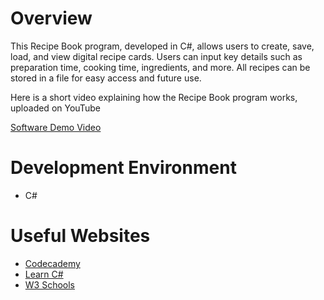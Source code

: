 # Overview

This Recipe Book program, developed in C#, allows users to create, save, load, and view digital recipe cards. Users can input key details such as preparation time, cooking time, ingredients, and more. All recipes can be stored in a file for easy access and future use.

Here is a short video explaining how the Recipe Book program works, uploaded on YouTube 

[Software Demo Video](https://youtu.be/oM3rmZ-Em5s)

# Development Environment

* C#

# Useful Websites

* [Codecademy]([https://github.com/git-guides/install-git](https://www.codecademy.com/learn/learn-c-sharp))
* [Learn C#]([https://code.visualstudio.com/docs/setup/setup-overview](https://www.learncs.org/))
* [W3 Schools]([https://cdnapisec.kaltura.com/p/1157612/sp/115761200/embedIframeJs/uiconf_id/47306393/partner_id/1157612?iframeembed=true&playerId=kaltura_player_1687278321&entry_id=1_zyyx43ke](https://www.w3schools.com/cs/index.php))
